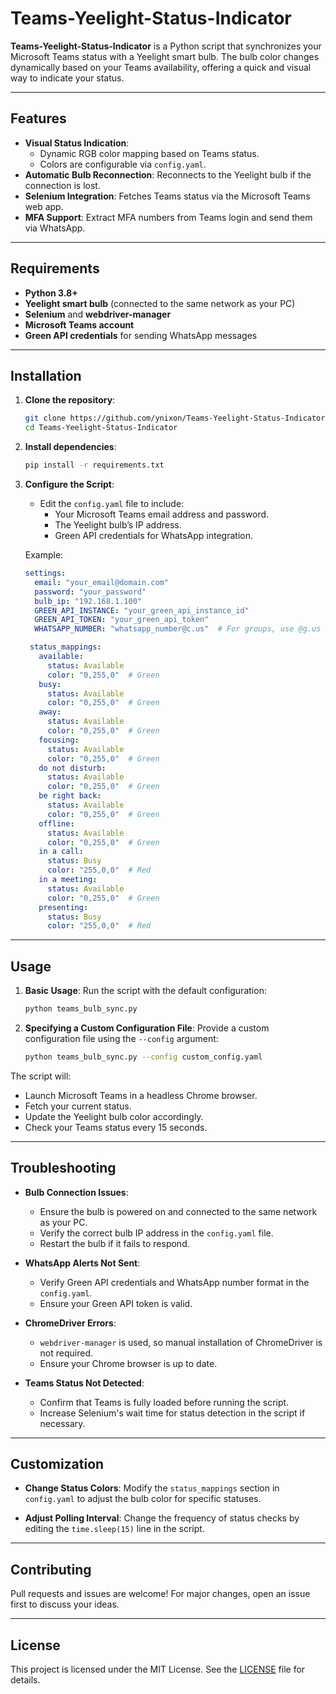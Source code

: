 # Teams-Yeelight-Status-Indicator

**Teams-Yeelight-Status-Indicator** is a Python script that synchronizes your Microsoft Teams status with a Yeelight smart bulb. The bulb color changes dynamically based on your Teams availability, offering a quick and visual way to indicate your status.

---

## Features

- **Visual Status Indication**:
  - Dynamic RGB color mapping based on Teams status.
  - Colors are configurable via `config.yaml`.
- **Automatic Bulb Reconnection**: Reconnects to the Yeelight bulb if the connection is lost.
- **Selenium Integration**: Fetches Teams status via the Microsoft Teams web app.
- **MFA Support**: Extract MFA numbers from Teams login and send them via WhatsApp.

---

## Requirements

- **Python 3.8+**
- **Yeelight smart bulb** (connected to the same network as your PC)
- **Selenium** and **webdriver-manager**
- **Microsoft Teams account**
- **Green API credentials** for sending WhatsApp messages

---

## Installation

1. **Clone the repository**:
   ```bash
   git clone https://github.com/ynixon/Teams-Yeelight-Status-Indicator.git
   cd Teams-Yeelight-Status-Indicator
   ```

2. **Install dependencies**:
   ```bash
   pip install -r requirements.txt
   ```

3. **Configure the Script**:
   - Edit the `config.yaml` file to include:
     - Your Microsoft Teams email address and password.
     - The Yeelight bulb’s IP address.
     - Green API credentials for WhatsApp integration.

   Example:
   ```yaml
   settings:
     email: "your_email@domain.com"
     password: "your_password"
     bulb_ip: "192.168.1.100"
     GREEN_API_INSTANCE: "your_green_api_instance_id"
     GREEN_API_TOKEN: "your_green_api_token"
     WHATSAPP_NUMBER: "whatsapp_number@c.us"  # For groups, use @g.us

    status_mappings:
      available:
        status: Available
        color: "0,255,0"  # Green
      busy:
        status: Available
        color: "0,255,0"  # Green
      away:
        status: Available
        color: "0,255,0"  # Green
      focusing:
        status: Available
        color: "0,255,0"  # Green
      do not disturb:
        status: Available
        color: "0,255,0"  # Green
      be right back:
        status: Available
        color: "0,255,0"  # Green
      offline:
        status: Available
        color: "0,255,0"  # Green
      in a call:
        status: Busy
        color: "255,0,0"  # Red
      in a meeting:
        status: Available
        color: "0,255,0"  # Green
      presenting:
        status: Busy
        color: "255,0,0"  # Red

   ```

---

## Usage

1. **Basic Usage**:
   Run the script with the default configuration:
   ```bash
   python teams_bulb_sync.py
   ```

2. **Specifying a Custom Configuration File**:
   Provide a custom configuration file using the `--config` argument:
   ```bash
   python teams_bulb_sync.py --config custom_config.yaml
   ```

The script will:
- Launch Microsoft Teams in a headless Chrome browser.
- Fetch your current status.
- Update the Yeelight bulb color accordingly.
- Check your Teams status every 15 seconds.

---

## Troubleshooting

- **Bulb Connection Issues**:
  - Ensure the bulb is powered on and connected to the same network as your PC.
  - Verify the correct bulb IP address in the `config.yaml` file.
  - Restart the bulb if it fails to respond.

- **WhatsApp Alerts Not Sent**:
  - Verify Green API credentials and WhatsApp number format in the `config.yaml`.
  - Ensure your Green API token is valid.

- **ChromeDriver Errors**:
  - `webdriver-manager` is used, so manual installation of ChromeDriver is not required.
  - Ensure your Chrome browser is up to date.

- **Teams Status Not Detected**:
  - Confirm that Teams is fully loaded before running the script.
  - Increase Selenium's wait time for status detection in the script if necessary.

---

## Customization

- **Change Status Colors**:
  Modify the `status_mappings` section in `config.yaml` to adjust the bulb color for specific statuses.

- **Adjust Polling Interval**:
  Change the frequency of status checks by editing the `time.sleep(15)` line in the script.

---

## Contributing

Pull requests and issues are welcome! For major changes, open an issue first to discuss your ideas.

---

## License

This project is licensed under the MIT License. See the [LICENSE](LICENSE) file for details.
